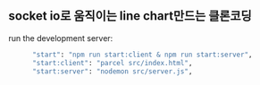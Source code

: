 ## socket io로 움직이는 line chart만드는 클론코딩

run the development server:

```bash
      "start": "npm run start:client & npm run start:server",
      "start:client": "parcel src/index.html",
      "start:server": "nodemon src/server.js",
```
